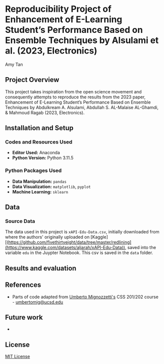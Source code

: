 # Reproducibility Project of Enhancement of E-Learning Student’s Performance Based on Ensemble Techniques by Alsulami et al. (2023, Electronics)
Amy Tan

## Project Overview

This project takes inspiration from the open science movement and consequently attempts to reproduce the results from the 2023 paper, Enhancement of E-Learning Student’s Performance Based on Ensemble Techniques by Abdulkream A. Alsulami, Abdullah S. AL-Malaise AL-Ghamdi, & Mahmoud Ragab (2023, Electronics). 


## Installation and Setup
### Codes and Resources Used

- **Editor Used:**  Anaconda
- **Python Version:** Python 3.11.5

### Python Packages Used

- **Data Manipulation:** `pandas`
- **Data Visualization:** `matplotlib`, `pyplot`
- **Machine Learning:** `sklearn`
  
## Data
### Source Data
The data used in this project is `xAPI-Edu-Data.csv`, initially downloaded from where the authors' originally uploaded on [Kaggle][(https://github.com/fivethirtyeight/data/tree/master/redlining](https://www.kaggle.com/datasets/aljarah/xAPI-Edu-Data)), saved into the variable `edu` in the Juypter Notebook. This csv is saved in the `data` folder.

## Results and evaluation

## References
- Parts of code adapted from [Umberto Mignozzetti's](https://umbertomig.com/) CSS 201/202 course - umbertomig@ucsd.edu
  
## Future work
- 

## License
[MIT License](https://opensource.org/license/mit/)
